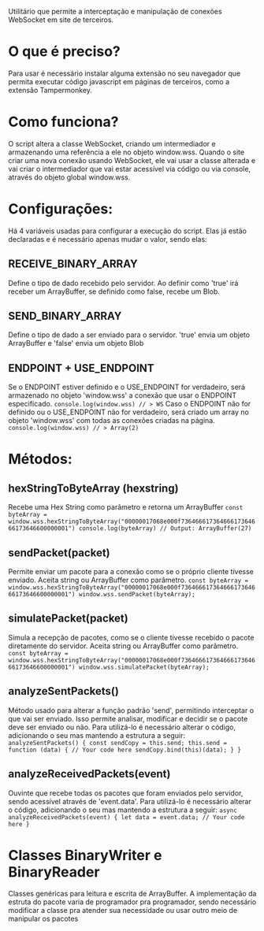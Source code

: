 Utilitário que permite a interceptação e manipulação de conexões WebSocket em site de terceiros. 

# O que é preciso?
Para usar é necessário instalar alguma extensão no seu navegador que permita executar código javascript em páginas de terceiros, como a extensão Tampermonkey.

# Como funciona?
O script altera a classe WebSocket, criando um intermediador e armazenando uma referência a ele no objeto window.wss. Quando o site criar uma nova conexão usando WebSocket, ele vai usar a classe alterada e vai criar o intermediador que vai estar acessível via código ou via console, através do objeto global window.wss.

# Configurações:
Há 4 variáveis usadas para configurar a execução do script. Elas já estão declaradas e é necessário apenas mudar o valor, sendo elas:

## RECEIVE_BINARY_ARRAY
Define o tipo de dado recebido pelo servidor. Ao definir como 'true' irá receber um ArrayBuffer, se definido como false, recebe um Blob.

## SEND_BINARY_ARRAY
Define o tipo de dado a ser enviado para o servidor. 'true' envia um objeto ArrayBuffer e 'false' envia um objeto Blob

## ENDPOINT + USE_ENDPOINT
Se o ENDPOINT estiver definido e o USE_ENDPOINT for verdadeiro, será armazenado no objeto 'window.wss' a conexão que usar o ENDPOINT especificado. 
`
console.log(window.wss) // > WS
`
Caso o ENDPOINT não for definido ou o USE_ENDPOINT não for verdadeiro, será criado um array no objeto 'window.wss' com todas as conexões criadas na página.
`
console.log(window.wss) // > Array(2)
`
# Métodos: 

## hexStringToByteArray (hexstring)
Recebe uma Hex String como parâmetro e retorna um ArrayBuffer
`
const byteArray = window.wss.hexStringToByteArray("00000017068e000f73646661736466617364666173646600000001")
console.log(byteArray) // Output: ArrayBuffer(27)
`

## sendPacket(packet)
Permite enviar um pacote para a conexão como se o próprio cliente tivesse enviado. Aceita string ou ArrayBuffer como parâmetro.
`
const byteArray = window.wss.hexStringToByteArray("00000017068e000f73646661736466617364666173646600000001")
window.wss.sendPacket(byteArray);
`

## simulatePacket(packet)
Simula a recepção de pacotes, como se o cliente tivesse recebido o pacote diretamente do servidor. Aceita string ou ArrayBuffer como parâmetro.
`
const byteArray = window.wss.hexStringToByteArray("00000017068e000f73646661736466617364666173646600000001")
window.wss.simulatePacket(byteArray);
`

## analyzeSentPackets()
Método usado para alterar a função padrão 'send', permitindo interceptar o que vai ser enviado. Isso permite analisar, modificar e decidir se o pacote deve ser enviado ou não. Para utilizá-lo é necessário alterar o código, adicionando o seu mas mantendo a estrutura a seguir:
`
analyzeSentPackets() {
    const sendCopy = this.send;
    this.send = function (data) {
        // Your code here
        sendCopy.bind(this)(data);
    }
}
`

## analyzeReceivedPackets(event)
Ouvinte que recebe todas os pacotes que foram enviados pelo servidor, sendo acessível através de 'event.data'. Para utilizá-lo é necessário alterar o código, adicionando o seu mas mantendo a estrutura a seguir:
`
async analyzeReceivedPackets(event) {
    let data = event.data;
    // Your code here
}
`
# Classes BinaryWriter e BinaryReader
Classes genéricas para leitura e escrita de ArrayBuffer. A implementação da estruta do pacote varia de programador pra programador, sendo necessário modificar a classe pra atender sua necessidade ou usar outro meio de manipular os pacotes